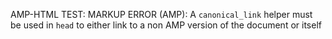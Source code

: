 AMP-HTML TEST: MARKUP ERROR (AMP): A `canonical_link` helper must be used in `head` to either link to a non AMP version of the document or itself
